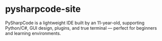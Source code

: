 # pysharpcode-site
PySharpCode is a lightweight IDE built by an 11-year-old, supporting Python/C#, GUI design, plugins, and true terminal — perfect for beginners and learning environments.
